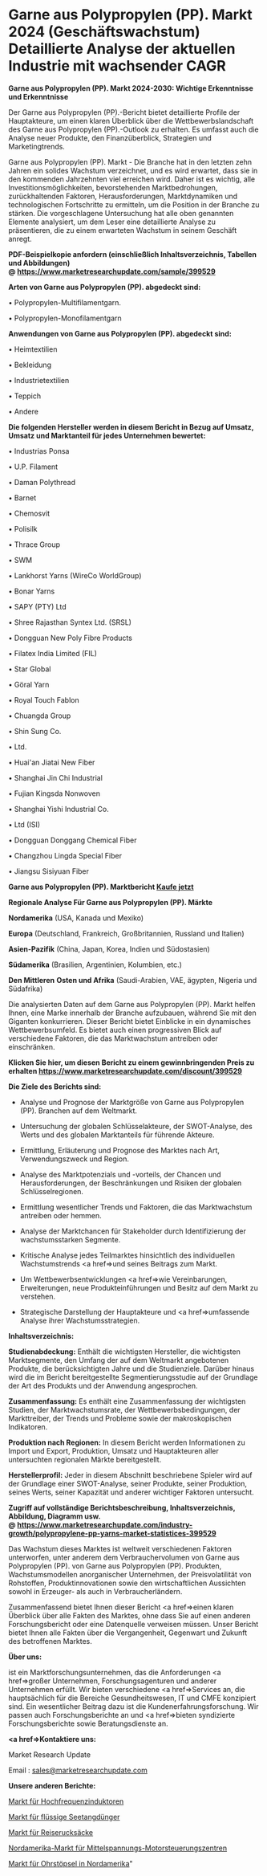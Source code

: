 # Garne aus Polypropylen (PP). Markt 2024 (Geschäftswachstum) Detaillierte Analyse der aktuellen Industrie mit wachsender CAGR

<strong>Garne aus Polypropylen (PP). Markt 2024-2030: Wichtige Erkenntnisse und Erkenntnisse</strong>

Der Garne aus Polypropylen (PP).-Bericht bietet detaillierte Profile der Hauptakteure, um einen klaren Überblick über die Wettbewerbslandschaft des Garne aus Polypropylen (PP).-Outlook zu erhalten. Es umfasst auch die Analyse neuer Produkte, den Finanzüberblick, Strategien und Marketingtrends.

Garne aus Polypropylen (PP). Markt - Die Branche hat in den letzten zehn Jahren ein solides Wachstum verzeichnet, und es wird erwartet, dass sie in den kommenden Jahrzehnten viel erreichen wird. Daher ist es wichtig, alle Investitionsmöglichkeiten, bevorstehenden Marktbedrohungen, zurückhaltenden Faktoren, Herausforderungen, Marktdynamiken und technologischen Fortschritte zu ermitteln, um die Position in der Branche zu stärken. Die vorgeschlagene Untersuchung hat alle oben genannten Elemente analysiert, um dem Leser eine detaillierte Analyse zu präsentieren, die zu einem erwarteten Wachstum in seinem Geschäft anregt.

<strong><b>PDF-Beispielkopie anfordern (einschließlich Inhaltsverzeichnis, Tabellen und Abbildungen) @ </b></strong><strong><a href=https://www.marketresearchupdate.com/sample/399529><strong>https://www.marketresearchupdate.com/sample/399529</u></a></strong></strong>

<strong>Arten von Garne aus Polypropylen (PP). abgedeckt sind:</strong>

• Polypropylen-Multifilamentgarn.

• Polypropylen-Monofilamentgarn

<strong>Anwendungen von Garne aus Polypropylen (PP). abgedeckt sind:</strong>

• Heimtextilien

• Bekleidung

• Industrietextilien

• Teppich

• Andere

<strong>Die folgenden Hersteller werden in diesem Bericht in Bezug auf Umsatz, Umsatz und Marktanteil für jedes Unternehmen bewertet:</strong>

• Industrias Ponsa

• U.P. Filament

• Daman Polythread

• Barnet

• Chemosvit

• Polisilk

• Thrace Group

• SWM

• Lankhorst Yarns (WireCo WorldGroup)

• Bonar Yarns

• SAPY (PTY) Ltd

• Shree Rajasthan Syntex Ltd. (SRSL)

• Dongguan New Poly Fibre Products

• Filatex India Limited (FIL)

• Star Global

• Göral Yarn

• Royal Touch Fablon

• Chuangda Group

• Shin Sung Co.

• Ltd.

• Huai&#39;an Jiatai New Fiber

• Shanghai Jin Chi Industrial

• Fujian Kingsda Nonwoven

• Shanghai Yishi Industrial Co.

• Ltd (ISI)

• Dongguan Donggang Chemical Fiber

• Changzhou Lingda Special Fiber

• Jiangsu Sisiyuan Fiber

<strong>Garne aus Polypropylen (PP). Marktbericht <a href=https://www.marketresearchupdate.com/buynow/399529>Kaufe jetzt</a></strong>

<strong>Regionale Analyse Für Garne aus Polypropylen (PP). Märkte</strong>

<strong>Nordamerika</strong> (USA, Kanada und Mexiko)

<strong>Europa</strong> (Deutschland, Frankreich, Großbritannien, Russland und Italien)

<strong>Asien-Pazifik</strong> (China, Japan, Korea, Indien und Südostasien)

<strong>Südamerika</strong> (Brasilien, Argentinien, Kolumbien, etc.)

<strong>Den Mittleren</strong> <strong>Osten und Afrika</strong> (Saudi-Arabien, VAE, ägypten, Nigeria und Südafrika)

Die analysierten Daten auf dem Garne aus Polypropylen (PP). Markt helfen Ihnen, eine Marke innerhalb der Branche aufzubauen, während Sie mit den Giganten konkurrieren. Dieser Bericht bietet Einblicke in ein dynamisches Wettbewerbsumfeld. Es bietet auch einen progressiven Blick auf verschiedene Faktoren, die das Marktwachstum antreiben oder einschränken.

<strong>Klicken Sie hier, um diesen Bericht zu einem gewinnbringenden Preis zu erhalten
</strong><strong><a href=https://www.marketresearchupdate.com/discount/399529>https://www.marketresearchupdate.com/discount/399529</b></u></strong></a>

<strong>Die Ziele des Berichts sind:</strong>

- Analyse und Prognose der Marktgröße von Garne aus Polypropylen (PP). Branchen auf dem Weltmarkt.

- Untersuchung der globalen Schlüsselakteure, der SWOT-Analyse, des Werts und des globalen Marktanteils für führende Akteure.

- Ermittlung, Erläuterung und Prognose des Marktes nach Art, Verwendungszweck und Region.

- Analyse des Marktpotenzials und -vorteils, der Chancen und Herausforderungen, der Beschränkungen und Risiken der globalen Schlüsselregionen.

- Ermittlung wesentlicher Trends und Faktoren, die das Marktwachstum antreiben oder hemmen.

- Analyse der Marktchancen für Stakeholder durch Identifizierung der wachstumsstarken Segmente.

- Kritische Analyse jedes Teilmarktes hinsichtlich des individuellen Wachstumstrends <a href=>und</a> seines Beitrags zum Markt.

- Um Wettbewerbsentwicklungen <a href=>wie</a> Vereinbarungen, Erweiterungen, neue Produkteinführungen und Besitz auf dem Markt zu verstehen.

- Strategische Darstellung der Hauptakteure und <a href=>umfas</a>sende Analyse ihrer Wachstumsstrategien.

<strong>Inhaltsverzeichnis:</strong>

<strong>Studienabdeckung:</strong> Enthält die wichtigsten Hersteller, die wichtigsten Marktsegmente, den Umfang der auf dem Weltmarkt angebotenen Produkte, die berücksichtigten Jahre und die Studienziele. Darüber hinaus wird die im Bericht bereitgestellte Segmentierungsstudie auf der Grundlage der Art des Produkts und der Anwendung angesprochen.

<strong>Zusammenfassung:</strong> Es enthält eine Zusammenfassung der wichtigsten Studien, der Marktwachstumsrate, der Wettbewerbsbedingungen, der Markttreiber, der Trends und Probleme sowie der makroskopischen Indikatoren.

<strong>Produktion nach Regionen:</strong> In diesem Bericht werden Informationen zu Import und Export, Produktion, Umsatz und Hauptakteuren aller untersuchten regionalen Märkte bereitgestellt.

<strong>Herstellerprofil:</strong> Jeder in diesem Abschnitt beschriebene Spieler wird auf der Grundlage einer SWOT-Analyse, seiner Produkte, seiner Produktion, seines Werts, seiner Kapazität und anderer wichtiger Faktoren untersucht.

<strong><b>Zugriff auf vollständige Berichtsbeschreibung, Inhaltsverzeichnis, Abbildung, Diagramm usw. @ </b></strong><strong><a href=https://www.marketresearchupdate.com/industry-growth/polypropylene-pp-yarns-market-statistices-399529>https://www.marketresearchupdate.com/industry-growth/polypropylene-pp-yarns-market-statistices-399529</a></strong>

Das Wachstum dieses Marktes ist weltweit verschiedenen Faktoren unterworfen, unter anderem dem Verbrauchervolumen von Garne aus Polypropylen (PP). von Garne aus Polypropylen (PP). Produkten, Wachstumsmodellen anorganischer Unternehmen, der Preisvolatilität von Rohstoffen, Produktinnovationen sowie den wirtschaftlichen Aussichten sowohl in Erzeuger- als auch in Verbraucherländern.

Zusammenfassend bietet Ihnen dieser Bericht <a href=>einen</a> klaren Überblick über alle Fakten des Marktes, ohne dass Sie auf einen anderen Forschungsbericht oder eine Datenquelle verweisen müssen. Unser Bericht bietet Ihnen alle Fakten über die Vergangenheit, Gegenwart und Zukunft des betroffenen Marktes.

<strong>Über uns:</strong>

 ist ein Marktforschungsunternehmen, das die Anforderungen <a href=>großer</a> Unternehmen, Forschungsagenturen und anderer Unternehmen erfüllt. Wir bieten verschiedene <a href=>Services</a> an, die hauptsächlich für die Bereiche Gesundheitswesen, IT und CMFE konzipiert sind. Ein wesentlicher Beitrag dazu ist die Kundenerfahrungsforschung. Wir passen auch Forschungsberichte an und <a href=>bieten</a> syndizierte Forschungsberichte sowie Beratungsdienste an.

<strong><a href=>Kontaktiere uns:</a></strong>

Market Research Update

Email : sales@marketresearchupdate.com

<strong>Unsere anderen Berichte:</strong>

<a href=https://www.linkedin.com/pulse/high-frequency-inductors-market-has-huge-demand>Markt für Hochfrequenzinduktoren</a>

<a href=https://www.linkedin.com/pulse/liquid-kelp-fertilizer-market-witness>Markt für flüssige Seetangdünger</a>

<a href=https://www.linkedin.com/pulse/travel-backpacks-market-size-industry-growth>Markt für Reiserucksäcke</a>

<a href=https://www.linkedin.com/pulse/north-america-medium-voltage-motor-control-center-market>Nordamerika-Markt für Mittelspannungs-Motorsteuerungszentren</a>

<a href=https://www.linkedin.com/pulse/north-america-earplugmarket-see-massive-growth>Markt für Ohrstöpsel in Nordamerika</a>"
